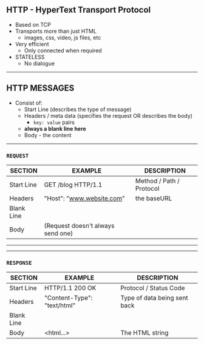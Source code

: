 ## HTTP - HyperText Transport Protocol

- Based on TCP
- Transports more than just HTML
  - images, css, video, js files, etc
- Very efficient
  - Only connected when required
- STATELESS
  - No dialogue

---

## HTTP MESSAGES

- Consist of:
  - Start Line (describes the type of message)
  - Headers / meta data (specifies the request OR describes the body)
    - `key: value` pairs
  - **always a blank line here**
  - Body - the content

---

### `REQUEST`
| SECTION    | EXAMPLE                           | DESCRIPTION              |
| ---------- | --------------------------------- | ------------------------ |
| Start Line | GET /blog HTTP/1.1                | Method / Path / Protocol |
| Headers    | "Host": "www.website.com"         | the baseURL              |
| Blank Line |                                   |                          |
| Body       | (Request doesn't always send one) |                          |
---
---

### `RESPONSE`
| SECTION    | EXAMPLE                     | DESCRIPTION                  |
| ---------- | --------------------------- | ---------------------------- |
| Start Line | HTTP/1.1 200 OK             | Protocol / Status Code       |
| Headers    | "Content-Type": "text/html" | Type of data being sent back |
| Blank Line |                             |                              |
| Body       | <!doctype html><html...>    | The HTML string              |